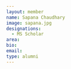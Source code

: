 ```yaml
---
layout: member
name: Sapana Chaudhary
image: sapana.jpg
designations: 
  - MS Scholar
area:
bio:
email:
type: alumni
---
```

